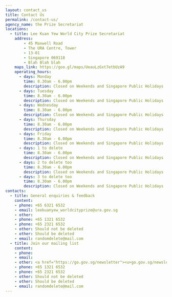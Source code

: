```yaml
---
layout: contact_us
title: Contact Us
permalink: /contact-us/
agency_name: the Prize Secretariat
locations:
  - title: Lee Kuan Yew World City Prize Secretariat
    address:
        - 45 Maxwell Road
        - The URA Centre, Tower
        - 13-01
        - Singapore 069118
        - Blah Blah blah
    maps_link: https://goo.gl/maps/UeauLzGxt7etbUzA9
    operating_hours:
      - days: Monday
        time: 8.30am - 6.00pm
        description: Closed on Weekends and Singapore Public Holidays
      - days: Tuesday
        time: 8.30am - 6.00pm
        description: Closed on Weekends and Singapore Public Holidays
      - days: Wednesday
        time: 8.30am - 6.00pm
        description: Closed on Weekends and Singapore Public Holidays
      - days: Thursday
        time: 8.30am - 6.00pm
        description: Closed on Weekends and Singapore Public Holidays
      - days: Friday
        time: 8.30am - 6.00pm
        description: Closed on Weekends and Singapore Public Holidays
      - days: 1 to delete
        time: 8.30am - 6.00pm
        description: Closed on Weekends and Singapore Public Holidays
      - days: 2 to delete too
        time: 8.30am - 6.00pm
        description: Closed on Weekends and Singapore Public Holidays
      - days: 3 to delete too
        time: 8.30am - 6.00pm
        description: Closed on Weekends and Singapore Public Holidays
contacts:
  - title: General enquiries & feedback
    content:
    - phone: +65 6321 6532 
    - email: leekuanyew_worldcityprize@ura.gov.sg
    - other: 
    - phone: +65 1321 6532 
    - phone: +65 2321 6532 
    - other: Should not be deleted
    - other: Should be deleted
    - email: randomdelete@mail.com
  - title: Join our mailing list 
    content:
    - phone: 
    - email: 
    - other: <a href="https://go.gov.sg/newsletter"><u>go.gov.sg/newsletter</u></a>
    - phone: +65 1321 6532 
    - phone: +65 2321 6532 
    - other: Should not be deleted
    - other: Should be deleted
    - email: randomdelete@mail.com
---
```


